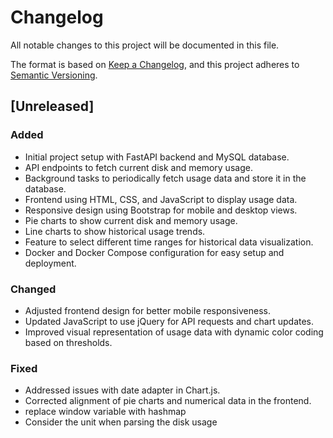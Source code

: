 # Changelog

All notable changes to this project will be documented in this file.

The format is based on [Keep a Changelog](https://keepachangelog.com/en/1.1.0/),
and this project adheres to [Semantic Versioning](https://semver.org/spec/v2.0.0.html).

## [Unreleased]

### Added
- Initial project setup with FastAPI backend and MySQL database.
- API endpoints to fetch current disk and memory usage.
- Background tasks to periodically fetch usage data and store it in the database.
- Frontend using HTML, CSS, and JavaScript to display usage data.
- Responsive design using Bootstrap for mobile and desktop views.
- Pie charts to show current disk and memory usage.
- Line charts to show historical usage trends.
- Feature to select different time ranges for historical data visualization.
- Docker and Docker Compose configuration for easy setup and deployment.

### Changed
- Adjusted frontend design for better mobile responsiveness.
- Updated JavaScript to use jQuery for API requests and chart updates.
- Improved visual representation of usage data with dynamic color coding based on thresholds.

### Fixed
- Addressed issues with date adapter in Chart.js.
- Corrected alignment of pie charts and numerical data in the frontend.
- replace window variable with hashmap
- Consider the unit when parsing the disk usage


